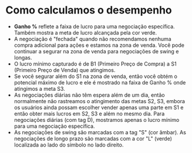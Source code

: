 # **Como calculamos o desempenho**
- **Ganho %** reflete a faixa de lucro para uma negociação específica. Também mostra a meta de lucro alcançada pela cor verde.
- A negociação é "fechada" quando não recomendamos nenhuma compra adicional para ações e estamos na zona de venda. Você pode continuar a segurar na zona de venda para negociações de swing e longas.
- O lucro mínimo capturado é de B1 (Primeiro Preço de Compra) a S1 (Primeiro Preço de Venda) que atingimos.
- Se você segurar além do S1 na zona de venda, então você obtém o potencial máximo de lucro e ele é mostrado na faixa de Ganho % onde atingimos a meta S3.
- As negociações diárias não têm espera além de um dia, então normalmente não rastreamos o atingimento das metas S2, S3, embora os usuários ainda possam escolher vender apenas uma parte em S1 e então obter mais lucros em S2, S3 e além no mesmo dia. Para negociações diárias (com tag D), mostramos apenas o lucro mínimo para uma negociação específica.
- As negociações de swing são marcadas com a tag "S" (cor âmbar). As negociações de longo prazo são marcadas com a cor "L" (verde) localizada ao lado do símbolo no lado direito.
